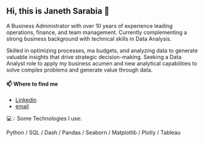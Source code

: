 ## Hi, this is Janeth Sarabia 👋

<!--
**JaneSarabiaC/JaneSarabiaC** is a ✨ _special_ ✨ repository because its `README.md` (this file) appears on your GitHub profile.-->

A Business Administrator with over 10 years of experience leading operations, finance, and team management. Currently complementing a strong business background with technical skills in Data Analysis.

Skilled in optimizing processes, ma budgets, and analyzing data to generate valuable insights that drive strategic decision-making. Seeking a Data Analyst role to apply my business acumen and new analytical capabilities to solve complex problems and generate value through data.

#### 📫 Where to find me

- [Linkedin](www.linkedin.com/in/janethsarabiac)
- [email](janeth.sarabiac@gmail.com)

💻💡 Some Technologies I use:
  
Python / SQL / Dash / Pandas / Seaborn / Matplotlib / Plotly / Tableau


